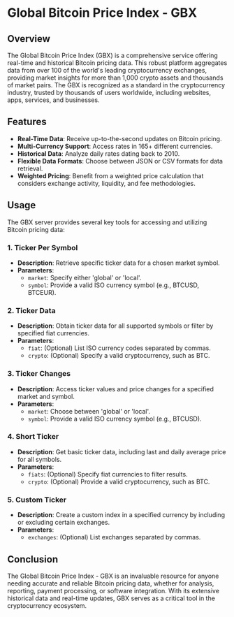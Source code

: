 # Global Bitcoin Price Index - GBX

## Overview

The Global Bitcoin Price Index (GBX) is a comprehensive service offering real-time and historical Bitcoin pricing data. This robust platform aggregates data from over 100 of the world's leading cryptocurrency exchanges, providing market insights for more than 1,000 crypto assets and thousands of market pairs. The GBX is recognized as a standard in the cryptocurrency industry, trusted by thousands of users worldwide, including websites, apps, services, and businesses.

## Features

- **Real-Time Data**: Receive up-to-the-second updates on Bitcoin pricing.
- **Multi-Currency Support**: Access rates in 165+ different currencies.
- **Historical Data**: Analyze daily rates dating back to 2010.
- **Flexible Data Formats**: Choose between JSON or CSV formats for data retrieval.
- **Weighted Pricing**: Benefit from a weighted price calculation that considers exchange activity, liquidity, and fee methodologies.

## Usage

The GBX server provides several key tools for accessing and utilizing Bitcoin pricing data:

### 1. Ticker Per Symbol
- **Description**: Retrieve specific ticker data for a chosen market symbol.
- **Parameters**:
  - `market`: Specify either 'global' or 'local'.
  - `symbol`: Provide a valid ISO currency symbol (e.g., BTCUSD, BTCEUR).

### 2. Ticker Data
- **Description**: Obtain ticker data for all supported symbols or filter by specified fiat currencies.
- **Parameters**:
  - `fiat`: (Optional) List ISO currency codes separated by commas.
  - `crypto`: (Optional) Specify a valid cryptocurrency, such as BTC.

### 3. Ticker Changes
- **Description**: Access ticker values and price changes for a specified market and symbol.
- **Parameters**:
  - `market`: Choose between 'global' or 'local'.
  - `symbol`: Provide a valid ISO currency symbol (e.g., BTCUSD).

### 4. Short Ticker
- **Description**: Get basic ticker data, including last and daily average price for all symbols.
- **Parameters**:
  - `fiats`: (Optional) Specify fiat currencies to filter results.
  - `crypto`: (Optional) Provide a valid cryptocurrency, such as BTC.

### 5. Custom Ticker
- **Description**: Create a custom index in a specified currency by including or excluding certain exchanges.
- **Parameters**:
  - `exchanges`: (Optional) List exchanges separated by commas.

## Conclusion

The Global Bitcoin Price Index - GBX is an invaluable resource for anyone needing accurate and reliable Bitcoin pricing data, whether for analysis, reporting, payment processing, or software integration. With its extensive historical data and real-time updates, GBX serves as a critical tool in the cryptocurrency ecosystem.